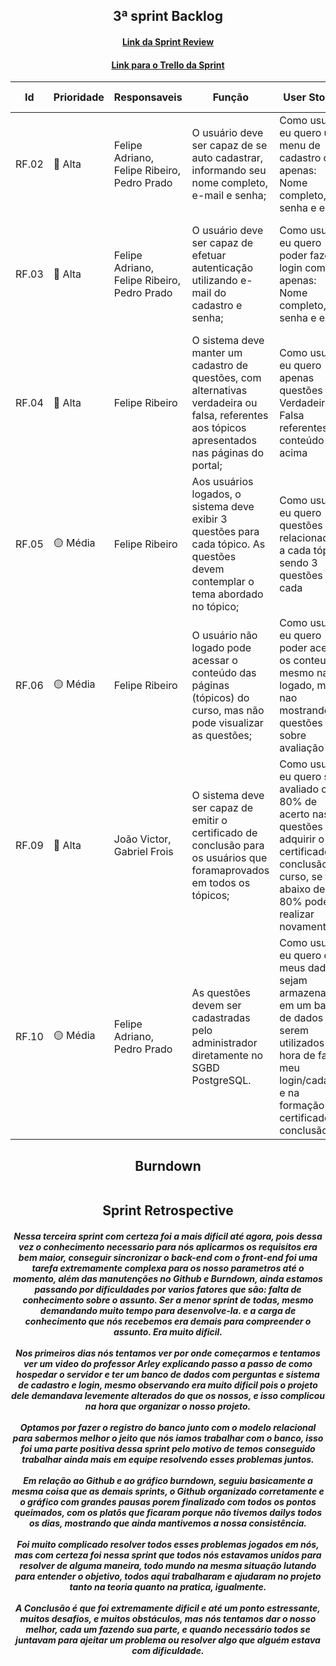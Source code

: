 <h2 align="center">3ª sprint Backlog</h2>

<h4 align="center">
  <a href="https://www.youtube.com/watch?v=Y7lBEHVUCQc">Link da Sprint Review</a>
</h4>

<h4 align="center">
  <a href="https://trello.com/b/YOPwfbq0/sprint-3" target="_blank">Link para o Trello da Sprint</a>
</h4>

| Id | Prioridade | Responsaveis | Função | User Stories | Definition of Done |
| -- | ---------- | ------------ | ------ | ------------ | ------------------ |
| RF.02 | 🔴 Alta | Felipe Adriano, Felipe Ribeiro, Pedro Prado | O usuário deve ser capaz de se auto cadastrar, informando seu nome completo, e-mail e senha; | Como usuário eu quero um menu de cadastro com apenas: Nome completo, senha e email | Criar uma janela de cadastro com nome, senha e email como identificadores de usuario |
| RF.03 | 🔴 Alta | Felipe Adriano, Felipe Ribeiro, Pedro Prado | O usuário deve ser capaz de efetuar autenticação utilizando e-mail do cadastro e senha; | Como usuário eu quero poder fazer login com apenas: Nome completo, senha e email | Criar um janela de login utlizando o dados fornecidos pelo cadastro para conectar o usuario a plataforma |
| RF.04 | 🔴 Alta | Felipe Ribeiro | O sistema deve manter um cadastro de questões, com alternativas verdadeira ou falsa, referentes aos tópicos apresentados nas páginas do portal; | Como usuário eu quero apenas questões de Verdadeiro ou Falsa referentes ao conteúdo acima | Fazer as questões apenas Verdadeiras ou Falsas |
| RF.05 | 🟡 Média | Felipe Ribeiro | Aos usuários logados, o sistema deve exibir 3 questões para cada tópico. As questões devem contemplar o tema abordado no tópico; | Como usuário eu quero questões relacionadas a cada tópico sendo 3 questões para cada | Criar uma sessão de questões relacionadas a cada tópico com 3 questões de Verdadeiro ou Falso | Criar uma sessão de questões relacionadas a cada tópico com 3 questões de Verdadeiro ou Falso |
| RF.06 | 🟡 Média | Felipe Ribeiro | O usuário não logado pode acessar o conteúdo das páginas (tópicos) do curso, mas não pode visualizar as questões; | Como usuário eu quero poder acessar os conteudos mesmo nao logado, mas nao mostrando as questões sobre avaliação | Criar um sistema para identificar quando usuario estiver logado e quando nao estiver, as questões nao vão aparecer | 
| RF.09 | 🔴 Alta | João Victor, Gabriel Frois | O sistema deve ser capaz de emitir o certificado de conclusão para os usuários que foramaprovados em todos os tópicos; | Como usuário eu quero ser avaliado com 80% de acerto nas questões para adquirir o certificado de conclusão do curso, se for abaixo de 80% poder realizar novamente | Criar um sistema de avaliação que conta as questões que forem corretas e ao passar de 80% de acertos ser emitido como "aprovado" e se não passar poder realizar novamente | 
| RF.10 | 🟡 Média | Felipe Adriano, Pedro Prado | As questões devem ser cadastradas pelo administrador diretamente no SGBD PostgreSQL. | Como usuário eu quero que meus dados sejam armazenados em um banco de dados para serem utilizados na hora de fazer meu login/cadastro e na formação do certificado de conclusão | Criar um sistema de banco de dados no PostgreSQL e conectar ele ao site e armazenar a informação de todos os usuarios no back-end do site |

<h2 align="center">Burndown</h2>

<p align="center">
  <img src="">
</p>

<h2 align="center">Sprint Retrospective</h2>

<h4 align="center">
  <div><i>Nessa terceira sprint com certeza foi a mais dificil até agora, pois dessa vez o conhecimento necessario para nós aplicarmos os requisitos era bem maior, conseguir sincronizar o back-end com o front-end foi uma tarefa extremamente complexa para os nosso parametros até o momento, além das  manutenções no Github e Burndown, ainda estamos passando por dificuldades por varios fatores que são: falta de conhecimento sobre o assunto. Ser a menor sprint de todas, mesmo demandando muito tempo para desenvolve-la. e a carga de conhecimento que nós recebemos era demais para compreender o assunto. Era muito dificil.</i></div>
<br>
  <div><i>Nos primeiros dias nós tentamos ver por onde começarmos e tentamos ver um video do professor Arley explicando passo a passo de como hospedar o servidor e ter um banco de dados com perguntas e sistema de cadastro e login, mesmo observando era muito dificil pois o projeto dele demandava levemente alterados do que os nossos, e isso complicou na hora que organizar o nosso projeto.</i></div>
<br>
<div><i>Optamos por fazer o registro do banco junto com o modelo relacional para sabermos melhor o jeito que nós iamos trabalhar com o banco, isso foi uma parte positiva dessa sprint pelo motivo de temos conseguido trabalhar ainda mais em equipe resolvendo esses problemas juntos.</i></div>
<br>
<div><i>Em relação ao Github e ao gráfico burndown, seguiu basicamente a mesma coisa que as demais sprints, o Github organizado corretamente e o gráfico com grandes pausas porem finalizado com todos os pontos queimados, com os platôs que ficaram porque não tivemos dailys todos os dias, mostrando que ainda mantivemos a nossa consistência.</i></div>
<br>
<div><i>Foi muito complicado resolver todos esses problemas jogados em nós, mas com certeza foi nessa sprint que todos nós estavamos unidos para resolver de alguma maneira, todo mundo na mesma situação lutando para entender o objetivo, todos aqui trabalharam e ajudaram no projeto tanto na teoria quanto na pratica, igualmente.</i></div>
<br>
<div><i>A Conclusão é que foi extremamente dificil e até um ponto estressante, muitos desafios, e muitos obstáculos, mas nós tentamos dar o nosso melhor, cada um fazendo sua parte, e quando necessário todos se juntavam para ajeitar um problema ou resolver algo que alguém estava com dificuldade.</i></div>
</h4>
